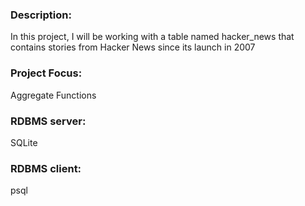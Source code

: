 ### Description: 
In this project, I will be working with a table named hacker_news that contains stories from Hacker News since its launch in 2007
### Project Focus:
Aggregate Functions
### RDBMS server:
SQLite
### RDBMS client:
psql